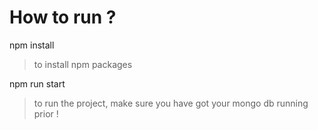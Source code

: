 # How to run ?

npm install

> to install npm packages

npm run start

> to run the project, make sure you have got your mongo db running prior !
